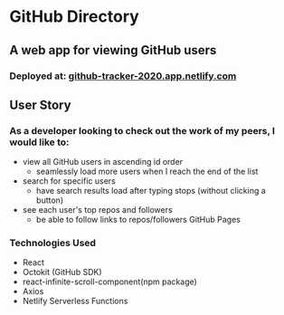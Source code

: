 # GitHub Directory
## A web app for viewing GitHub users

### Deployed at: [github-tracker-2020.app.netlify.com](github-tracker-2020.app.netlify.com)

## User Story
### As a developer looking to check out the work of my peers, I would like to:
- view all GitHub users in ascending id order
  - seamlessly load more users when I reach the end of the list
- search for specific users
  - have search results load after typing stops (without clicking a button)
- see each user's top repos and followers
  - be able to follow links to repos/followers GitHub Pages


### Technologies Used
- React
- Octokit (GitHub SDK)
- react-infinite-scroll-component(npm package)
- Axios
- Netlify Serverless Functions



